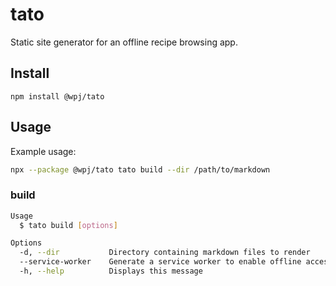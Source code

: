 # tato

Static site generator for an offline recipe browsing app.

## Install

`npm install @wpj/tato`

## Usage

Example usage:

```sh
npx --package @wpj/tato tato build --dir /path/to/markdown
```

### build

```sh
Usage
  $ tato build [options]

Options
  -d, --dir           Directory containing markdown files to render
  --service-worker    Generate a service worker to enable offline access  (default false)
  -h, --help          Displays this message
```
